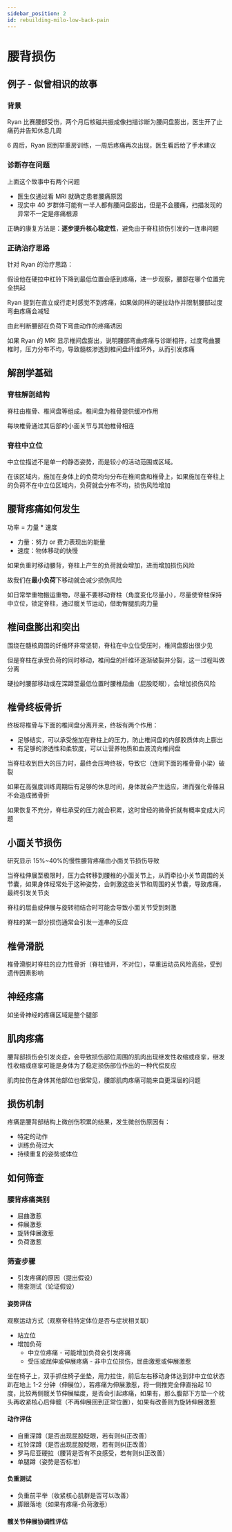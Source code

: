 ```yaml
---
sidebar_position: 2
id: rebuilding-milo-low-back-pain
---
```


# 腰背损伤

## 例子 - 似曾相识的故事

### 背景

Ryan 比赛腰部受伤，两个月后核磁共振成像扫描诊断为腰间盘膨出，医生开了止痛药并告知休息几周

6 周后，Ryan 回到举重房训练，一周后疼痛再次出现，医生看后给了手术建议

### 诊断存在问题

上面这个故事中有两个问题

- 医生仅通过看 MRI 就确定患者腰痛原因
- 现实中 40 岁群体可能有一半人都有腰间盘膨出，但是不会腰痛，扫描发现的异常不一定是疼痛根源

正确的康复方法是：**逐步提升核心稳定性**，避免由于脊柱损伤引发的一连串问题

### 正确治疗思路

针对 Ryan 的治疗思路：

假设他在硬拉中杠铃下降到最低位置会感到疼痛，进一步观察，腰部在哪个位置完全拱起

Ryan 提到在直立或行走时感觉不到疼痛，如果做同样的硬拉动作并限制腰部过度弯曲疼痛会减轻

由此判断腰部在负荷下弯曲动作的疼痛诱因

如果 Ryan 的 MRI 显示椎间盘膨出，说明腰部弯曲疼痛与诊断相符，过度弯曲腰椎时，压力分布不均，导致髓核渗透到椎间盘纤维环外，从而引发疼痛

## 解剖学基础

### 脊柱解剖结构

脊柱由椎骨、椎间盘等组成。椎间盘为椎骨提供缓冲作用

每块椎骨通过其后部的小面关节与其他椎骨相连

### 脊柱中立位

中立位描述不是单一的静态姿势，而是较小的活动范围或区域。

在该区域内，施加在身体上的负荷均匀分布在椎间盘和椎骨上，如果施加在脊柱上的负荷不在中立位区域内，负荷就会分布不均，损伤风险增加

## 腰背疼痛如何发生

功率 = 力量 \* 速度

- 力量：努力 or 费力表现出的能量
- 速度：物体移动的快慢

如果负重时移动腰背，脊柱上产生的负荷就会增加，进而增加损伤风险

故我们在**最小负荷**下移动就会减少损伤风险

如日常举重物搬运重物，尽量不要移动脊柱（角度变化尽量小），尽量使脊柱保持中立位，锁定脊柱，通过髋关节运动，借助臀腿肌肉力量

## 椎间盘膨出和突出

围绕在髓核周围的纤维环非常坚韧，脊柱在中立位受压时，椎间盘膨出很少见

但是脊柱在承受负荷的同时移动，椎间盘的纤维环逐渐破裂并分裂，这一过程叫做分离

硬拉时腰部移动或在深蹲至最低位置时腰椎屈曲（屁股眨眼），会增加损伤风险

## 椎骨终板骨折

终板将椎骨与下面的椎间盘分离开来，终板有两个作用：

- 足够结实，可以承受施加在脊柱上的压力，防止椎间盘的内部胶质体向上膨出
- 有足够的渗透性和柔软度，可以让营养物质和血液流向椎间盘

当脊柱收到巨大的压力时，最终会压垮终板，导致它（连同下面的椎骨骨小梁）破裂

如果在高强度训练周期后有足够的休息时间，身体就会产生适应，进而强化骨骼且不会造成微骨折

如果恢复不充分，脊柱承受的压力就会积累，这时曾经的微骨折就有概率变成大问题

## 小面关节损伤

研究显示 15%~40%的慢性腰背疼痛由小面关节损伤导致

当脊柱伸展至极限时，压力会转移到腰椎的小面关节上，从而牵拉小关节周围的关节囊，如果身体经常处于这种姿势，会刺激这些关节和周围的关节囊，导致疼痛，最终引发关节炎

脊柱的屈曲或伸展与旋转相结合时可能会导致小面关节受到刺激

脊柱的某一部分损伤通常会引发一连串的反应

## 椎骨滑脱

椎骨滑脱时脊柱的应力性骨折（脊柱错开，不对位），举重运动员风险高些，受到遗传因素影响

## 神经疼痛

如坐骨神经的疼痛区域是整个腿部

## 肌肉疼痛

腰背部损伤会引发炎症，会导致损伤部位周围的肌肉出现继发性收缩或痉挛，继发性收缩或痉挛可能是身体为了稳定损伤部位作出的一种代偿反应

肌肉拉伤在身体其他部位也很常见，腰部肌肉疼痛可能来自更深层的问题

## 损伤机制

疼痛是腰背部结构上微创伤积累的结果，发生微创伤原因有：

- 特定的动作
- 训练负荷过大
- 持续重复的姿势或体位

## 如何筛查

### 腰背疼痛类别

- 屈曲激惹
- 伸展激惹
- 旋转伸展激惹
- 负荷激惹

### 筛查步骤

- 引发疼痛的原因（提出假设）
- 筛查测试（论证假设）

#### 姿势评估

观察运动方式（观察脊柱特定体位是否与症状相关联）

- 站立位
- 增加负荷
  - 中立位疼痛 - 可能增加负荷会引发疼痛
  - 受压或屈伸或伸展疼痛 - 非中立位损伤，屈曲激惹或伸展激惹

坐在椅子上，双手抓住椅子坐垫，用力拉住，前后左右移动身体达到非中立位状态趴在地上 1-2 分钟（伸展位），若疼痛为伸展激惹，将一侧推完全伸直抬起 10 度，比较两侧髋关节伸展幅度，是否会引起疼痛，如果有，那么腹部下方垫一个枕头再收紧核心后伸髋（不再伸展回到正常位置），如果有改善则为旋转伸展激惹

#### 动作评估

- 自重深蹲（是否出现屁股眨眼，若有则纠正改善）
- 杠铃深蹲（是否出现屁股眨眼，若有则纠正改善）
- 罗马尼亚硬拉（腰背是否有不良感受，若有则纠正改善）
- 单腿蹲（姿势是否标准）

#### 负重测试

- 负重前平举（收紧核心肌群是否可以改善）
- 脚跟落地（如果有疼痛-负荷激惹）

#### 髋关节伸展协调性评估
